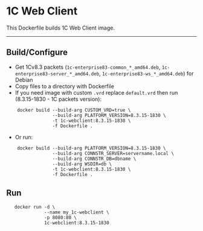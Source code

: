 # 1C Web Client

This Dockerfile builds 1C Web Client image.

---

## Build/Configure

* Get 1Cv8.3 packets (`1c-enterprise83-common_*_amd64.deb`, `1c-enterprise83-server_*_amd64.deb`, `1c-enterprise83-ws_*_amd64.deb`) for Debian
* Copy files to a directory with Dockerfile
* If you need image with custom `.vrd` replace `default.vrd` then run (8.3.15-1830 - 1C packets version):

```shell
    docker build --build-arg CUSTOM_VRD=true \
                 --build-arg PLATFORM_VERSION=8.3.15-1830 \
                 -t 1c-webclient:8.3.15-1830 \
                 -f Dockerfile .
```
* Or run:

```shell
    docker build --build-arg PLATFORM_VERSION=8.3.15-1830 \
                 --build-arg CONNSTR_SERVER=servername.local \
                 --build-arg CONNSTR_DB=dbname \
                 --build-arg WSDIR=db \
                 -t 1c-webclient:8.3.15-1830 \
                 -f Dockerfile .
```

## Run

```shell
   docker run -d \
              --name my_1c-webclient \
              -p 8080:80 \
              1c-webclient:8.3.15-1830
```

